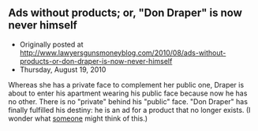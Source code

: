 ## Ads without products; or, "Don Draper" is now never himself

 * Originally posted at http://www.lawyersgunsmoneyblog.com/2010/08/ads-without-products-or-don-draper-is-now-never-himself
 * Thursday, August 19, 2010

Whereas she has a private face to complement her public one, Draper is about to enter his apartment wearing his public face because now he has no other.  There is no "private" behind his "public" face.  "Don Draper" has finally fulfilled his destiny: he is an ad for a product that no longer exists.  (I wonder what [someone](http://adswithoutproducts.com/) might think of this.)